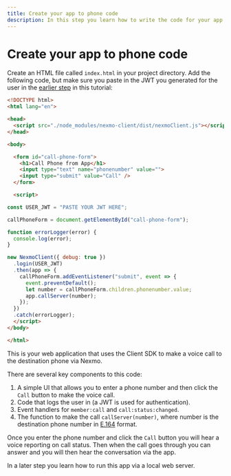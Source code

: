 ```yaml
---
title: Create your app to phone code
description: In this step you learn how to write the code for your app to phone application.
---
```


# Create your app to phone code

Create an HTML file called `index.html` in your project directory. Add the following code, but make sure you paste in the JWT you generated for the user in the [earlier step](/client-sdk/tutorials/app-to-phone/client-sdk/generate-jwt) in this tutorial:

``` html
<!DOCTYPE html>
<html lang="en">

<head>
  <script src="./node_modules/nexmo-client/dist/nexmoClient.js"></script>
</head>

<body>

  <form id="call-phone-form">
    <h1>Call Phone from App</h1>
    <input type="text" name="phonenumber" value="">
    <input type="submit" value="Call" />
  </form>

  <script>

const USER_JWT = "PASTE YOUR JWT HERE";

callPhoneForm = document.getElementById("call-phone-form");

function errorLogger(error) {
  console.log(error);
}

new NexmoClient({ debug: true })
  .login(USER_JWT)
  .then(app => {
    callPhoneForm.addEventListener("submit", event => {
      event.preventDefault();
      let number = callPhoneForm.children.phonenumber.value;
      app.callServer(number);
    });
  })
  .catch(errorLogger);
  </script>
</body>

</html>
```

This is your web application that uses the Client SDK to make a voice call to the destination phone via Nexmo.

There are several key components to this code:

1. A simple UI that allows you to enter a phone number and then click the `Call` button to make the voice call.
2. Code that logs the user in (a JWT is used for authentication).
3. Event handlers for `member:call` and `call:status:changed`.
4. The function to make the call `callServer(number)`, where number is the destination phone number in [E.164](concepts/guides/glossary#e-164-format) format.

Once you enter the phone number and click the `Call` button you will hear a voice reporting on call status. Then when the call goes through you can answer and you will then hear the conversation via the app.

In a later step you learn how to run this app via a local web server.
